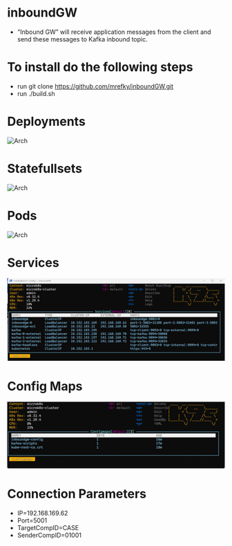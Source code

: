 # inboundGW



*	“Inbound GW” will receive application messages from the client and send these messages to Kafka inbound topic.


# To install do the following steps

* run git clone https://github.com/mrefky/inboundGW.git
* run ./build.sh


# Deployments

![Arch](./deploy.jpg?raw=true "Arch")

# Statefullsets

![Arch](./Stat1.jpg?raw=true "Arch")

# Pods

![Arch](./img2.jpg?raw=true "Arch")

# Services

![Arch](./svc.jpg?raw=true "Arch")

# Config Maps

![Arch](./cm.jpg?raw=true "Arch")




# Connection Parameters


* IP=192.168.169.62
* Port=5001
* TargetCompID=CASE
* SenderCompID=01001

